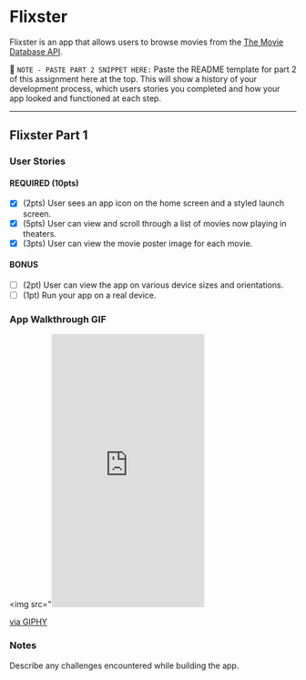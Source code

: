 # Flixster

Flixster is an app that allows users to browse movies from the [The Movie Database API](http://docs.themoviedb.apiary.io/#).

📝 `NOTE - PASTE PART 2 SNIPPET HERE:` Paste the README template for part 2 of this assignment here at the top. This will show a history of your development process, which users stories you completed and how your app looked and functioned at each step.

---

## Flixster Part 1

### User Stories

#### REQUIRED (10pts)
- [x] (2pts) User sees an app icon on the home screen and a styled launch screen.
- [x] (5pts) User can view and scroll through a list of movies now playing in theaters.
- [x] (3pts) User can view the movie poster image for each movie.

#### BONUS
- [ ] (2pt) User can view the app on various device sizes and orientations.
- [ ] (1pt) Run your app on a real device.

### App Walkthrough GIF

<img src="<iframe src="https://giphy.com/embed/uplrl6fqG8LjTZzZKh" width="268" height="480" frameBorder="0" class="giphy-embed" allowFullScreen></iframe><p><a href="https://giphy.com/gifs/uplrl6fqG8LjTZzZKh">via GIPHY</a></p>

### Notes
Describe any challenges encountered while building the app.
